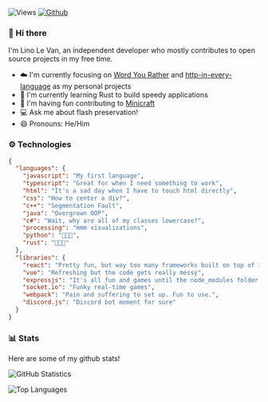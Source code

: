 ![Views](https://komarev.com/ghpvc/?username=lino-levan&theme=vue)
[![Github](https://img.shields.io/github/followers/lino-levan?label=Follow&style=social&theme=vue)](https://github.com/lino-levan)

### 👋 Hi there

I'm Lino Le Van, an independent developer who mostly contributes to open source projects in my free time.

- ☁️ I'm currently focusing on [Word You Rather](https://wordyourather.com) and [http-in-every-language](https://github.com/lino-levan/http-in-every-language) as my personal projects
- 🦀 I'm currently learning Rust to build speedy applications
- 👥 I'm having fun contributing to [Minicraft](https://github.com/chrisj42/minicraft-plus-revived)
- 💻 Ask me about flash preservation!
- 😄 Pronouns: He/Him

### ⚙️ Technologies
```json
{
  "languages": {
    "javascript": "My first language",
    "typescript": "Great for when I need something to work",
    "html": "It's a sad day when I have to touch html directly",
    "css": "How to center a div?",
    "c++": "Segmentation Fault",
    "java": "Overgrown OOP",
    "c#": "Wait, why are all of my classes lowercase?",
    "processing": "mmm visualizations",
    "python": "🐍🐍🐍",
    "rust": "🦀🦀🦀"
  },
  "libraries": {
    "react": "Pretty fun, but way too many frameworks built on top of it",
    "vue": "Refreshing but the code gets really messy",
    "expressjs": "It's all fun and games until the node_modules folder is >1gb in size",
    "socket.io": "Funky real-time games",
    "webpack": "Pain and suffering to set up. Fun to use.",
    "discord.js": "Discord bot moment for sure"
  }
}
```

### 📊 Stats

Here are some of my github stats!

![GitHub Statistics](https://github-readme-stats.vercel.app/api?username=lino-levan&count_private=true&show_icons=true&theme=vue)

![Top Languages](https://github-readme-stats.vercel.app/api/top-langs/?username=lino-levan&hide=Batchfile&theme=vue&layout=compact)
